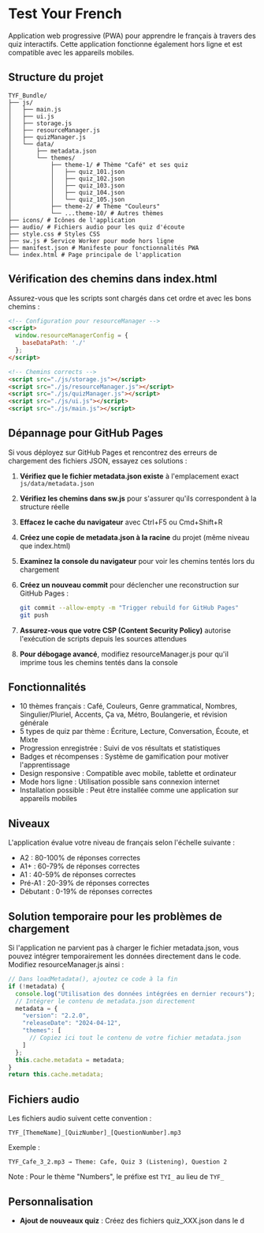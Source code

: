 # Test Your French

Application web progressive (PWA) pour apprendre le français à travers des quiz interactifs. Cette application fonctionne également hors ligne et est compatible avec les appareils mobiles.

## Structure du projet

```
TYF_Bundle/
├── js/
│   ├── main.js
│   ├── ui.js
│   ├── storage.js
│   ├── resourceManager.js
│   ├── quizManager.js
│   └── data/
│       ├── metadata.json
│       └── themes/
│           ├── theme-1/ # Thème "Café" et ses quiz
│           │   ├── quiz_101.json
│           │   ├── quiz_102.json
│           │   ├── quiz_103.json
│           │   ├── quiz_104.json
│           │   └── quiz_105.json
│           ├── theme-2/ # Thème "Couleurs"
│           └── ...theme-10/ # Autres thèmes
├── icons/ # Icônes de l'application
├── audio/ # Fichiers audio pour les quiz d'écoute
├── style.css # Styles CSS
├── sw.js # Service Worker pour mode hors ligne
├── manifest.json # Manifeste pour fonctionnalités PWA
└── index.html # Page principale de l'application
```

## Vérification des chemins dans index.html

Assurez-vous que les scripts sont chargés dans cet ordre et avec les bons chemins :

```html
<!-- Configuration pour resourceManager -->
<script>
  window.resourceManagerConfig = {
    baseDataPath: './'
  };
</script>

<!-- Chemins corrects -->
<script src="./js/storage.js"></script>
<script src="./js/resourceManager.js"></script>
<script src="./js/quizManager.js"></script>
<script src="./js/ui.js"></script>
<script src="./js/main.js"></script>
```

## Dépannage pour GitHub Pages

Si vous déployez sur GitHub Pages et rencontrez des erreurs de chargement des fichiers JSON, essayez ces solutions :

1. **Vérifiez que le fichier metadata.json existe** à l'emplacement exact `js/data/metadata.json`

2. **Vérifiez les chemins dans sw.js** pour s'assurer qu'ils correspondent à la structure réelle

3. **Effacez le cache du navigateur** avec Ctrl+F5 ou Cmd+Shift+R

4. **Créez une copie de metadata.json à la racine** du projet (même niveau que index.html)

5. **Examinez la console du navigateur** pour voir les chemins tentés lors du chargement

6. **Créez un nouveau commit** pour déclencher une reconstruction sur GitHub Pages :
   ```bash
   git commit --allow-empty -m "Trigger rebuild for GitHub Pages"
   git push
   ```

7. **Assurez-vous que votre CSP (Content Security Policy)** autorise l'exécution de scripts depuis les sources attendues

8. **Pour débogage avancé**, modifiez resourceManager.js pour qu'il imprime tous les chemins tentés dans la console

## Fonctionnalités

- 10 thèmes français : Café, Couleurs, Genre grammatical, Nombres, Singulier/Pluriel, Accents, Ça va, Métro, Boulangerie, et révision générale
- 5 types de quiz par thème : Écriture, Lecture, Conversation, Écoute, et Mixte
- Progression enregistrée : Suivi de vos résultats et statistiques
- Badges et récompenses : Système de gamification pour motiver l'apprentissage
- Design responsive : Compatible avec mobile, tablette et ordinateur
- Mode hors ligne : Utilisation possible sans connexion internet
- Installation possible : Peut être installée comme une application sur appareils mobiles

## Niveaux

L'application évalue votre niveau de français selon l'échelle suivante :
- A2 : 80-100% de réponses correctes
- A1+ : 60-79% de réponses correctes
- A1 : 40-59% de réponses correctes
- Pré-A1 : 20-39% de réponses correctes
- Débutant : 0-19% de réponses correctes

## Solution temporaire pour les problèmes de chargement

Si l'application ne parvient pas à charger le fichier metadata.json, vous pouvez intégrer temporairement les données directement dans le code. Modifiez resourceManager.js ainsi :

```javascript
// Dans loadMetadata(), ajoutez ce code à la fin
if (!metadata) {
  console.log("Utilisation des données intégrées en dernier recours");
  // Intégrer le contenu de metadata.json directement
  metadata = {
    "version": "2.2.0",
    "releaseDate": "2024-04-12",
    "themes": [
      // Copiez ici tout le contenu de votre fichier metadata.json
    ]
  };
  this.cache.metadata = metadata;
}
return this.cache.metadata;
```

## Fichiers audio

Les fichiers audio suivent cette convention :
```
TYF_[ThemeName]_[QuizNumber]_[QuestionNumber].mp3
```

Exemple :
```
TYF_Cafe_3_2.mp3 → Theme: Cafe, Quiz 3 (Listening), Question 2
```

Note : Pour le thème "Numbers", le préfixe est `TYI_` au lieu de `TYF_`

## Personnalisation

- **Ajout de nouveaux quiz** : Créez des fichiers quiz_XXX.json dans le d